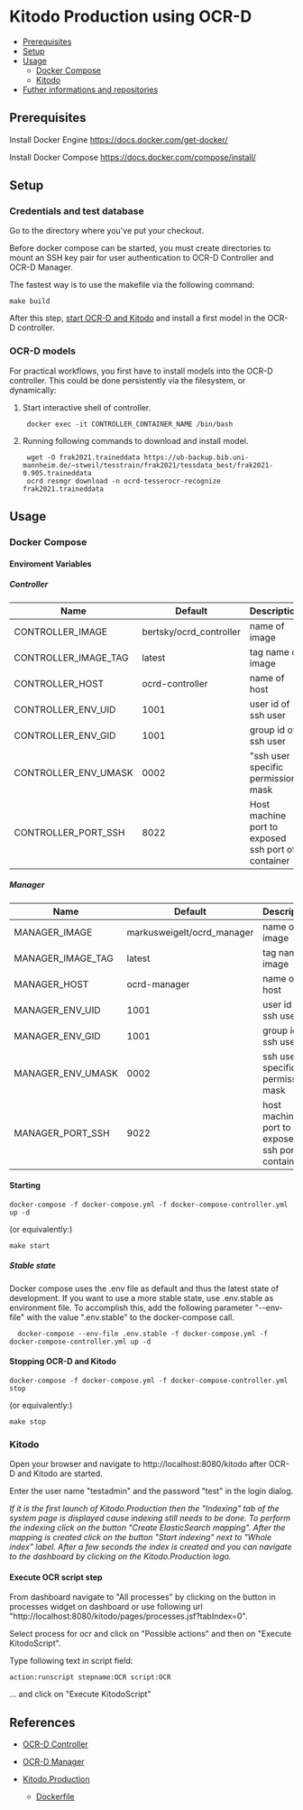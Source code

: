 # Kitodo Production using OCR-D

 * [Prerequisites](#prerequisites)
 * [Setup](#setup)
 * [Usage](#usage)
   * [Docker Compose](#docker-compose)
   * [Kitodo](#kitodo)
 * [Futher informations and repositories](#futher-informations-and-repositories)

## Prerequisites

Install Docker Engine
https://docs.docker.com/get-docker/

Install Docker Compose
https://docs.docker.com/compose/install/

## Setup

### Credentials and test database

Go to the directory where you've put your checkout.

Before docker compose can be started, you must create directories to mount an SSH key pair for user authentication to OCR-D Controller and OCR-D Manager.

The fastest way is to use the makefile via the following command:

    make build

After this step, [start OCR-D and Kitodo](#starting-ocr-d-and-kitodo) and install a first model in the OCR-D controller.

### OCR-D models

For practical workflows, you first have to install models into the OCR-D controller.
This could be done persistently via the filesystem, or dynamically:

1. Start interactive shell of controller.

        docker exec -it CONTROLLER_CONTAINER_NAME /bin/bash

2. Running following commands to download and install model.

        wget -O frak2021.traineddata https://ub-backup.bib.uni-mannheim.de/~stweil/tesstrain/frak2021/tessdata_best/frak2021-0.905.traineddata
        ocrd resmgr download -n ocrd-tesserocr-recognize frak2021.traineddata

## Usage

### Docker Compose

#### Enviroment Variables 

##### Controller
| Name | Default | Description
| --- | --- | --- |
| CONTROLLER_IMAGE | bertsky/ocrd_controller | name of image |
| CONTROLLER_IMAGE_TAG | latest | tag name of image |
| CONTROLLER_HOST | ocrd-controller | name of host |
| CONTROLLER_ENV_UID | 1001 | user id of ssh user |
| CONTROLLER_ENV_GID | 1001 | group id of ssh user  |
| CONTROLLER_ENV_UMASK | 0002 | "ssh user specific permission mask |
| CONTROLLER_PORT_SSH | 8022 | Host machine port to exposed ssh port of container |

##### Manager
| Name | Default | Description
| --- | --- | --- |
| MANAGER_IMAGE | markusweigelt/ocrd_manager | name of image  |
| MANAGER_IMAGE_TAG | latest | tag name of image |
| MANAGER_HOST | ocrd-manager | name of host |
| MANAGER_ENV_UID | 1001 | user id of ssh user |
| MANAGER_ENV_GID | 1001 | group id of ssh user |
| MANAGER_ENV_UMASK | 0002 | ssh user specific permission mask |
| MANAGER_PORT_SSH | 9022 | host machine port to exposed ssh port of container |

#### Starting

    docker-compose -f docker-compose.yml -f docker-compose-controller.yml up -d

(or equivalently:)

    make start

##### Stable state
   
Docker compose uses the .env file as default and thus the latest state of development. If you want to use a more stable state, use .env.stable as environment file. To accomplish this, add the following parameter "--env-file" with the value ".env.stable" to the docker-compose call.

```
  docker-compose --env-file .env.stable -f docker-compose.yml -f docker-compose-controller.yml up -d
```
        
#### Stopping OCR-D and Kitodo

    docker-compose -f docker-compose.yml -f docker-compose-controller.yml stop

(or equivalently:)

    make stop

### Kitodo

Open your browser and navigate to http://localhost:8080/kitodo after OCR-D and Kitodo are started.

Enter the user name "testadmin" and the password "test" in the login dialog.

*If it is the first launch of Kitodo.Production then the "Indexing" tab of the system page is displayed cause indexing still needs to be done. To perform the indexing click on the button "Create ElasticSearch mapping". After the mapping is created click on the button "Start indexing" next to "Whole index" label. After a few seconds the index is created and you can navigate to the dashboard by clicking on the Kitodo.Production logo.*


#### Execute OCR script step

From dashboard navigate to "All processes" by clicking on the button in processes widget on dashboard or use following url "http://localhost:8080/kitodo/pages/processes.jsf?tabIndex=0".

Select process for ocr and click on "Possible actions" and then on "Execute KitodoScript".

Type following text in script field:

```
action:runscript stepname:OCR script:OCR
```

... and click on "Execute KitodoScript"

## References

- [OCR-D Controller](https://github.com/bertsky/ocrd_controller)
- [OCR-D Manager](https://github.com/markusweigelt/ocrd_manager)

- [Kitodo.Production](https://hub.docker.com/r/markusweigelt/kitodo-production)
  - [Dockerfile](https://github.com/markusweigelt/kitodo-production-docker/tree/main/docker-image)
